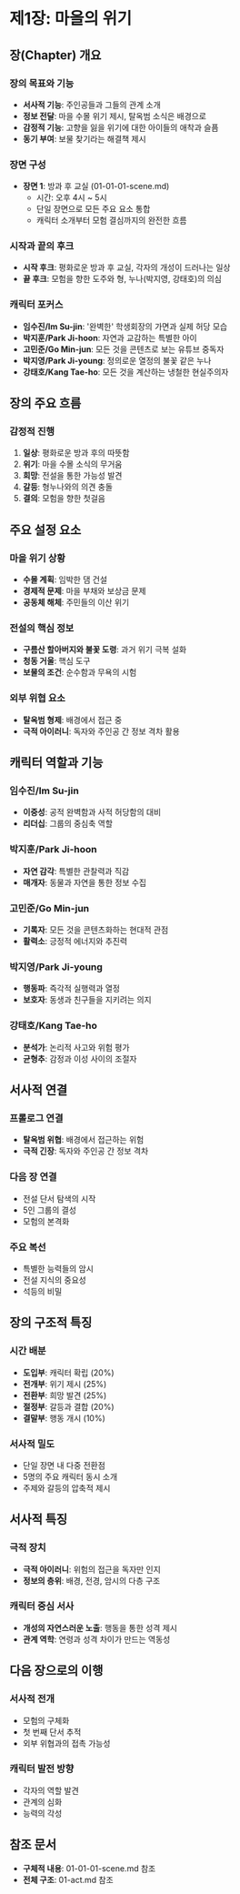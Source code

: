 # 제1장: 마을의 위기

## 장(Chapter) 개요

### 장의 목표와 기능
- **서사적 기능**: 주인공들과 그들의 관계 소개
- **정보 전달**: 마을 수몰 위기 제시, 탈옥범 소식은 배경으로
- **감정적 기능**: 고향을 잃을 위기에 대한 아이들의 애착과 슬픔
- **동기 부여**: 보물 찾기라는 해결책 제시

### 장면 구성
- **장면 1**: 방과 후 교실 (01-01-01-scene.md)
  - 시간: 오후 4시 ~ 5시
  - 단일 장면으로 모든 주요 요소 통합
  - 캐릭터 소개부터 모험 결심까지의 완전한 흐름

### 시작과 끝의 후크
- **시작 후크**: 평화로운 방과 후 교실, 각자의 개성이 드러나는 일상
- **끝 후크**: 모험을 향한 도주와 형, 누나(박지영, 강태호)의 의심

### 캐릭터 포커스
- **임수진/Im Su-jin**: '완벽한' 학생회장의 가면과 실제 허당 모습
- **박지훈/Park Ji-hoon**: 자연과 교감하는 특별한 아이
- **고민준/Go Min-jun**: 모든 것을 콘텐츠로 보는 유튜브 중독자
- **박지영/Park Ji-young**: 정의로운 열정의 불꽃 같은 누나
- **강태호/Kang Tae-ho**: 모든 것을 계산하는 냉철한 현실주의자

## 장의 주요 흐름

### 감정적 진행
1. **일상**: 평화로운 방과 후의 따뜻함
2. **위기**: 마을 수몰 소식의 무거움
3. **희망**: 전설을 통한 가능성 발견
4. **갈등**: 형누나와의 의견 충돌
5. **결의**: 모험을 향한 첫걸음

## 주요 설정 요소

### 마을 위기 상황
- **수몰 계획**: 임박한 댐 건설
- **경제적 문제**: 마을 부채와 보상금 문제
- **공동체 해체**: 주민들의 이산 위기

### 전설의 핵심 정보
- **구름산 할아버지와 불꽃 도령**: 과거 위기 극복 설화
- **청동 거울**: 핵심 도구
- **보물의 조건**: 순수함과 무욕의 시험

### 외부 위협 요소
- **탈옥범 형제**: 배경에서 접근 중
- **극적 아이러니**: 독자와 주인공 간 정보 격차 활용

## 캐릭터 역할과 기능

### 임수진/Im Su-jin
- **이중성**: 공적 완벽함과 사적 허당함의 대비
- **리더십**: 그룹의 중심축 역할

### 박지훈/Park Ji-hoon
- **자연 감각**: 특별한 관찰력과 직감
- **매개자**: 동물과 자연을 통한 정보 수집

### 고민준/Go Min-jun
- **기록자**: 모든 것을 콘텐츠화하는 현대적 관점
- **활력소**: 긍정적 에너지와 추진력

### 박지영/Park Ji-young
- **행동파**: 즉각적 실행력과 열정
- **보호자**: 동생과 친구들을 지키려는 의지

### 강태호/Kang Tae-ho
- **분석가**: 논리적 사고와 위험 평가
- **균형추**: 감정과 이성 사이의 조절자

## 서사적 연결

### 프롤로그 연결
- **탈옥범 위협**: 배경에서 접근하는 위험
- **극적 긴장**: 독자와 주인공 간 정보 격차

### 다음 장 연결
- 전설 단서 탐색의 시작
- 5인 그룹의 결성
- 모험의 본격화

### 주요 복선
- 특별한 능력들의 암시
- 전설 지식의 중요성
- 석등의 비밀

## 장의 구조적 특징

### 시간 배분
- **도입부**: 캐릭터 확립 (20%)
- **전개부**: 위기 제시 (25%)
- **전환부**: 희망 발견 (25%)
- **절정부**: 갈등과 결합 (20%)
- **결말부**: 행동 개시 (10%)

### 서사적 밀도
- 단일 장면 내 다중 전환점
- 5명의 주요 캐릭터 동시 소개
- 주제와 갈등의 압축적 제시

## 서사적 특징

### 극적 장치
- **극적 아이러니**: 위험의 접근을 독자만 인지
- **정보의 층위**: 배경, 전경, 암시의 다층 구조

### 캐릭터 중심 서사
- **개성의 자연스러운 노출**: 행동을 통한 성격 제시
- **관계 역학**: 연령과 성격 차이가 만드는 역동성

## 다음 장으로의 이행

### 서사적 전개
- 모험의 구체화
- 첫 번째 단서 추적
- 외부 위협과의 접촉 가능성

### 캐릭터 발전 방향
- 각자의 역할 발견
- 관계의 심화
- 능력의 각성

## 참조 문서
- **구체적 내용**: 01-01-01-scene.md 참조
- **전체 구조**: 01-act.md 참조